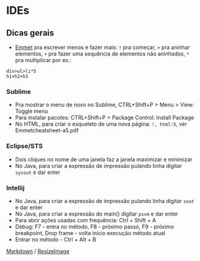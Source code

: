 # IDEs

## Dicas gerais

* [Emmet](https://docs.emmet.io/) pra escrever menos e fazer mais: `!` pra começar, `>` pra aninhar elementos, `+` pra fazer uma sequência de elementos não aninhados, `*` pra multiplicar por ex.:
```
div>ul>li*5
h1+h2+h3
```

### Sublime
* Pra mostrar o menu de novo no Sublime, CTRL+Shift+P > Menu > View: Toggle menu
* Para instalar pacotes: CTRL+Shift+P > Package Control: Install Package
* No HTML, para criar o esqueleto de uma nova página: `!, html:5`, ver Emmetcheatsheet-a5.pdf

### Eclipse/STS
* Dois cliques no nome de uma janela faz a janela maximizar e minimizar
* No Java, para criar a expressão de impressão pulando linha digitar `sysout` e dar enter

### Intellij
* No Java, para criar a expressão de impressão pulando linha digitar `sout` e dar enter
* No Java, para criar a expressão do main() digitar `psvm` e dar enter 
* Para abrir ações usadas com frequência: Ctrl + Shift + A
* Debug: F7 - entra no método, F8 - próximo passo, F9 - próximo breakpoint, Drop frame - volta início execução método atual
* Entrar no método - Ctrl + Alt + B

[Markdown](https://guides.github.com/features/mastering-markdown/) / [ResizeImage](https://resizeimage.net/)

